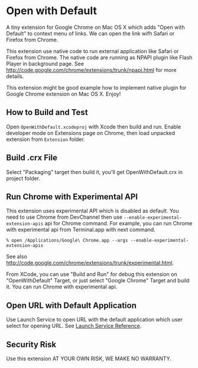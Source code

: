 Open with Default
=================
A tiny extension for Google Chrome on Mac OS X which adds "Open with Default" to context menu of links.
We can open the link wifh Safari or Firefox from Chrome.

This extension use native code to run external application like Safari or Firefox from Chrome.
The native code are running as NPAPI plugin like Flash Player in background page.
See <http://code.google.com/chrome/extensions/trunk/npapi.html> for more details.

This extension might be good example how to implement native plugin for Google Chrome extension on Mac OS X.
Enjoy!

How to Build and Test
---------------------
Open `OpenWithDefault.xcodeproj` with Xcode then build and run.
Enable developer mode on Extensions page on Chrome, then load unpacked extension from `Extension` folder.

Build .crx File
---------------
Select "Packaging" target then build it, you'll get OpenWithDefault.crx in project folder.

Run Chrome with Experimental API
--------------------------------
This extension uses experimental API which is disabled as default.
You need to use Chrome from DevChannel then use `--enable-experimental-extension-apis` api for Chrome command.
For example, you can run Chrome with experimental api from Terminal.app with next command.

    % open /Applications/Google\ Chrome.app --args --enable-experimental-extension-apis

See also <http://code.google.com/chrome/extensions/trunk/experimental.html>.

From XCode, you can use "Build and Run" for debug this extension on "OpenWithDefault" Target, or just select "Google Chrome" Target and build it. You can run Chrome with experimental api.

Open URL with Default Application
---------------------------------
Use Launch Service to open URL with the default application which user select for opening URL.
See [Launch Service Reference](http://developer.apple.com/mac/library/documentation/Carbon/Reference/LaunchServicesReference/Reference/reference.html).

Security Risk
-------------
Use this extension AT YOUR OWN RISK, WE MAKE NO WARRANTY.
